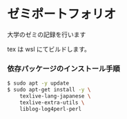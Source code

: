 # ゼミポートフォリオ

大学のゼミの記録を行います

tex は wsl にてビルドします。

### 依存パッケージのインストール手順

```bash
$ sudo apt -y update
$ sudo apt-get install -y \
    texlive-lang-japanese \
    texlive-extra-utils \
    liblog-log4perl-perl
```
